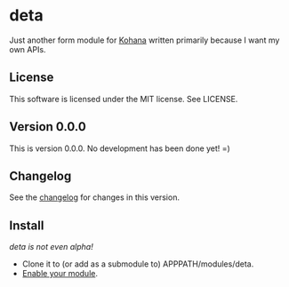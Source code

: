 deta
====
Just another form module for [Kohana](http://kohanaframework.org/) written primarily because I want my own APIs.

## License
This software is licensed under the MIT license. See LICENSE.

## Version 0.0.0
This is version 0.0.0. No development has been done yet! =)

## Changelog
See the [changelog](https://github.com/shideon/deta/blob/0.0.0/master/CHANGELOG.md) for changes in this version.

## Install
*deta is not even alpha!*
* Clone it to (or add as a submodule to) APPPATH/modules/deta.
* [Enable your module](http://kohanaframework.org/3.3/guide/kohana/modules#enabling-modules).
